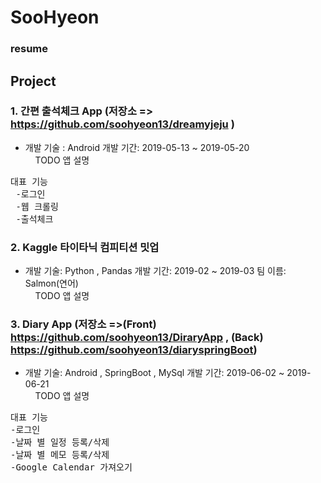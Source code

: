 # SooHyeon
### resume

## Project

### 1. 간편 출석체크 App (저장소 => https://github.com/soohyeon13/dreamyjeju ) <br>
-  개발 기술 : Android 개발 기간: 2019-05-13 ~ 2019-05-20 <br>
&nbsp; &nbsp;    TODO 앱 설명 <br>
<pre>
대표 기능
 -로그인
 -웹 크롤링
 -출석체크
</pre>    

### 2. Kaggle 타이타닉 컴피티션 밋업 <br>
-  개발 기술: Python , Pandas 개발 기간: 2019-02 ~ 2019-03 팀 이름: Salmon(연어) <br>
&nbsp; &nbsp;    TODO 앱 설명 <br>

### 3. Diary App (저장소 =>(Front) https://github.com/soohyeon13/DiraryApp , (Back) https://github.com/soohyeon13/diaryspringBoot) <br>
-  개발 기술: Android , SpringBoot , MySql 개발 기간: 2019-06-02 ~ 2019-06-21 <br>
&nbsp; &nbsp;    TODO 앱 설명 <br>
<pre>
대표 기능 
-로그인
-날짜 별 일정 등록/삭제
-날짜 별 메모 등록/삭제
-Google Calendar 가져오기
</pre>



